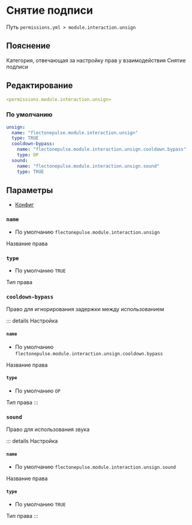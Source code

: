 # Снятие подписи
Путь `permissions.yml > module.interaction.unsign`

## Пояснение
Категория, отвечающая за настройку прав у взаимодействия Снятие подписи

## Редактирование
```yaml
<permissions.module.interaction.unsign>
```

### По умолчанию
```yaml
unsign:
  name: "flectonepulse.module.interaction.unsign"
  type: TRUE
  cooldown-bypass:
    name: "flectonepulse.module.interaction.unsign.cooldown.bypass"
    type: OP
  sound:
    name: "flectonepulse.module.interaction.unsign.sound"
    type: TRUE
```

## Параметры

- [Конфиг](/en/config/module/interaction/unsign/)

### `name`
- По умолчанию `flectonepulse.module.interaction.unsign`

Название права

### `type`
- По умолчанию `TRUE`

Тип права

### `cooldown-bypass`

Право для игнорирования задержки между использованием

::: details Настройка
#### `name`
- По умолчанию `flectonepulse.module.interaction.unsign.cooldown.bypass`

Название права

#### `type`
- По умолчанию `OP`

Тип права
:::

### `sound`

Право для использования звука

::: details Настройка
#### `name`
- По умолчанию `flectonepulse.module.interaction.unsign.sound`

Название права

#### `type`
- По умолчанию `TRUE`

Тип права
:::

<!--@include: @/en/parts/permission.md-->

